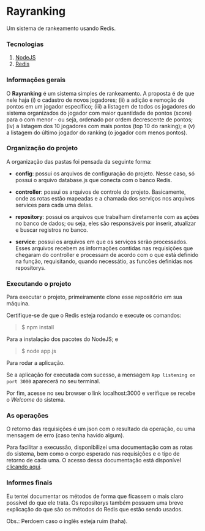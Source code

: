 # Rayranking

Um sistema de rankeamento usando Redis.

### Tecnologias

1. [NodeJS](https://nodejs.org/en/download/)
2. [Redis](https://redis.io/download)

### Informações gerais

O **Rayranking** é um sistema simples de rankeamento. A proposta é de que nele haja (i) o cadastro de novos jogadores; (ii) a adição e remoção de pontos em um jogador específico; (iii) a listagem de todos os jogadores do sistema organizados do jogador com maior quantidade de pontos (score) para o com menor - ou seja, ordenado por ordem decrescente de pontos; (iv) a listagem dos 10 jogadores com mais pontos (top 10 do ranking); e (v) a listagem do último jogador do ranking (o jogador com menos pontos).

### Organização do projeto

A organização das pastas foi pensada da seguinte forma:

* **config**: possui os arquivos de configuração do projeto. Nesse caso, só possui o arquivo database.js que conecta com o banco Redis.

* **controller**: possui os arquivos de controle do projeto. Basicamente, onde as rotas estão mapeadas e a chamada dos serviços nos arquivos services para cada uma delas.

* **repository**: possui os arquivos que trabalham diretamente com as ações no banco de dados; ou seja, eles são responsáveis por inserir, atualizar e buscar registros no banco. 

* **service**: possui os arquivos em que os serviços serão processados. Esses arquivos recebem as informações contidas nas requisições que chegaram do controller e processam de acordo com o que está definido na função, requisitando, quando necessátio, as funcões definidas nos repositorys.

### Executando o projeto

Para executar o projeto, primeiramente clone esse repositório em sua máquina. 

Certifique-se de que o Redis esteja rodando e execute os comandos:

> $ npm install 

Para a instalação dos pacotes do NodeJS; e

> $ node app.js

Para rodar a aplicação. 

Se a aplicação for executada com sucesso, a mensagem `App listening on port 3000` aparecerá no seu terminal.

Por fim, acesse no seu browser o link localhost:3000 e verifique se recebe o *Welcome* do sistema.

### As operações

O retorno das requisições é um json com o resultado da operação, ou uma mensagem de erro (caso tenha havido algum).

Para facilitar a execussão, disponibilizei uma documentação com as rotas do sistema, bem como o corpo esperado nas requisições e o tipo de retorno de cada uma. O acesso dessa documentação está disponível [clicando aqui](https://documenter.getpostman.com/view/6141382/SVfRto5Z?version=latest).

### Informes finais

Eu tentei documentar os métodos de forma que ficassem o mais claro possível do que ele trata. Os repositorys também possuem uma breve explicação do que são os métodos do Redis que estão sendo usados. 

Obs.: Perdoem caso o inglês esteja ruim (haha).
